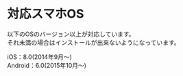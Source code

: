 # 対応スマホOS
以下のOSのバージョン以上が対応しています。  
それ未満の場合はインストールが出来ないようになっています。  

iOS：8.0(2014年9月～)  
Android：6.0(2015年10月～)